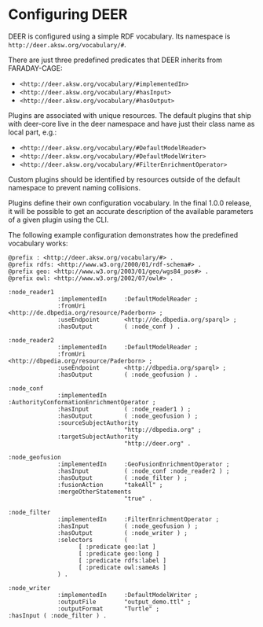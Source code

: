 # Configuring DEER

DEER is configured using a simple RDF vocabulary.
Its namespace is `http://deer.aksw.org/vocabulary/#`.

There are just three predefined predicates that DEER inherits from FARADAY-CAGE:

* `<http://deer.aksw.org/vocabulary/#implementedIn>`
* `<http://deer.aksw.org/vocabulary/#hasInput>`
* `<http://deer.aksw.org/vocabulary/#hasOutput>`

Plugins are associated with unique resources. The default plugins that ship with deer-core live in
the deer namespace and have just their class name as local part, e.g.: 

* `<http://deer.aksw.org/vocabulary/#DefaultModelReader>`
* `<http://deer.aksw.org/vocabulary/#DefaultModelWriter>`
* `<http://deer.aksw.org/vocabulary/#FilterEnrichmentOperator>`

Custom plugins should be identified by resources outside of the default namespace to prevent
naming collisions.

Plugins define their own configuration vocabulary. In the final 1.0.0 release, it will be possible to
get an accurate description of the available parameters of a given plugin using the CLI.

The following example configuration demonstrates how the predefined vocabulary works:  

```turtle
@prefix : <http://deer.aksw.org/vocabulary/#> .
@prefix rdfs: <http://www.w3.org/2000/01/rdf-schema#> .
@prefix geo: <http://www.w3.org/2003/01/geo/wgs84_pos#> .
@prefix owl: <http://www.w3.org/2002/07/owl#> .

:node_reader1
              :implementedIn     :DefaultModelReader ;
              :fromUri           <http://de.dbpedia.org/resource/Paderborn> ;
              :useEndpoint       <http://de.dbpedia.org/sparql> ;
              :hasOutput         ( :node_conf ) .

:node_reader2
              :implementedIn     :DefaultModelReader ;
              :fromUri           <http://dbpedia.org/resource/Paderborn> ;
              :useEndpoint       <http://dbpedia.org/sparql> ;
              :hasOutput         ( :node_geofusion ) .

:node_conf
              :implementedIn     :AuthorityConformationEnrichmentOperator ;
              :hasInput          ( :node_reader1 ) ;
              :hasOutput         ( :node_geofusion ) ;
              :sourceSubjectAuthority
                                 "http://dbpedia.org" ;
              :targetSubjectAuthority
                                 "http://deer.org" .

:node_geofusion
              :implementedIn     :GeoFusionEnrichmentOperator ;
              :hasInput          ( :node_conf :node_reader2 ) ;
              :hasOutput         ( :node_filter ) ;
              :fusionAction      "takeAll" ;
              :mergeOtherStatements
                                 "true" .

:node_filter
              :implementedIn     :FilterEnrichmentOperator ;
              :hasInput          ( :node_geofusion ) ;
              :hasOutput         ( :node_writer ) ;
              :selectors         (
                    [ :predicate geo:lat ]
                    [ :predicate geo:long ]
                    [ :predicate rdfs:label ]
                    [ :predicate owl:sameAs ]
              ) .

:node_writer
              :implementedIn     :DefaultModelWriter ;
              :outputFile        "output_demo.ttl" ;
              :outputFormat      "Turtle" ;
:hasInput ( :node_filter ) .
```
